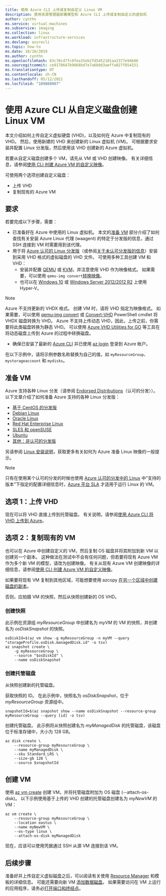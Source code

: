 ```yaml
---
title: 使用 Azure CLI 上传或复制自定义 Linux VM
description: 使用资源管理器部署模型和 Azure CLI 上传或复制自定义的虚拟机
author: cynthn
ms.service: virtual-machines
ms.subservice: imaging
ms.collection: linux
ms.workload: infrastructure-services
ms.devlang: azurecli
ms.topic: how-to
ms.date: 10/10/2019
ms.author: cynthn
ms.openlocfilehash: 63c78cd7fc9fea15eb2fd5452101aa2377e94b06
ms.sourcegitcommit: ce9178647b9668bd7e7a6b8d3aeffa827f854151
ms.translationtype: HT
ms.contentlocale: zh-CN
ms.lasthandoff: 05/12/2021
ms.locfileid: "109808907"
---
```

# <a name="create-a-linux-vm-from-a-custom-disk-with-the-azure-cli"></a>使用 Azure CLI 从自定义磁盘创建 Linux VM

<!-- rename to create-vm-specialized -->

本文介绍如何上传自定义虚拟硬盘 (VHD)，以及如何在 Azure 中复制现有的 VHD。 然后，使用新建的 VHD 来创建新的 Linux 虚拟机 (VM)。 可根据要求安装并配置 Linux 分发版，然后使用该 VHD 创建新的 Azure 虚拟机。

若要从自定义磁盘创建多个 VM，请先从 VM 或 VHD 创建映像。 有关详细信息，请参阅[使用 CLI 创建 Azure VM 的自定义映像](tutorial-custom-images.md)。

可使用两个选项创建自定义磁盘：
* 上传 VHD
* 复制现有的 Azure VM


## <a name="requirements"></a>要求
若要完成以下步骤，需要：

- 已准备好在 Azure 中使用的 Linux 虚拟机。 本文的[准备 VM](#prepare-the-vm) 部分介绍了如何查找有关安装 Azure Linux 代理 (waagent) 的特定于分发版的信息，通过 SSH 连接到 VM 时需要用到该代理。
- 用于将 [Azure 认可的 Linux 分发版](endorsed-distros.md)（或参阅[关于未认可分发版的信息](create-upload-generic.md)）安装到采用 VHD 格式的虚拟磁盘的 VHD 文件。 可使用多种工具创建 VM 和 VHD：
  - 安装并配置 [QEMU](https://en.wikibooks.org/wiki/QEMU/Installing_QEMU) 或 [KVM](https://www.linux-kvm.org/page/RunningKVM)，并注意使用 VHD 作为映像格式。 如果需要，可以使用 `qemu-img convert`[转换映像](https://en.wikibooks.org/wiki/QEMU/Images#Converting_image_formats)。
  - 也可以在 [Windows 10](/virtualization/hyper-v-on-windows/quick-start/enable-hyper-v) 或 [Windows Server 2012/2012 R2](/previous-versions/windows/it-pro/windows-server-2012-R2-and-2012/hh846766(v=ws.11)) 上使用 Hyper-V。

> [!NOTE]
> Azure 不支持更新的 VHDX 格式。 创建 VM 时，请将 VHD 指定为映像格式。 如果需要，可以使用 [qemu-img convert](https://en.wikibooks.org/wiki/QEMU/Images#Converting_image_formats) 或 [Convert-VHD](/powershell/module/hyper-v/convert-vhd) PowerShell cmdlet 将 VHDX 磁盘转换为 VHD。 Azure 不支持上传动态 VHD，因此，上传之前，你需要将此类磁盘转换为静态 VHD。 可以使用 [Azure VHD Utilities for GO](https://github.com/Microsoft/azure-vhd-utils-for-go) 等工具在将动态磁盘上传到 Azure 的过程中转换磁盘。
> 
> 


- 确保已安装了最新的 [Azure CLI](/cli/azure/install-az-cli2) 并已使用 [az login](/cli/azure/reference-index#az_login) 登录到 Azure 帐户。

在以下示例中，请将示例参数名称替换为自己的值，如 `myResourceGroup`、`mystorageaccount` 和 `mydisks`。

<a id="prepimage"> </a>

## <a name="prepare-the-vm"></a>准备 VM

Azure 支持各种 Linux 分发（请参阅 [Endorsed Distributions](endorsed-distros.md)（认可的分发））。 以下文章介绍了如何准备 Azure 支持的各种 Linux 分发版：

* [基于 CentOS 的分发版](create-upload-centos.md)
* [Debian Linux](debian-create-upload-vhd.md)
* [Oracle Linux](oracle-create-upload-vhd.md)
* [Red Hat Enterprise Linux](redhat-create-upload-vhd.md)
* [SLES 和 openSUSE](suse-create-upload-vhd.md)
* [Ubuntu](create-upload-ubuntu.md)
* [其他：非认可的分发版](create-upload-generic.md)

另请参阅 [Linux 安装说明](create-upload-generic.md#general-linux-installation-notes)，获取更多有关如何为 Azure 准备 Linux 映像的一般提示。

> [!NOTE]
> 只有在使用某个认可的分发的时候也使用 [Azure 认可的分发中的 Linux](endorsed-distros.md) 中“支持的版本”下指定的配置详细信息时，[Azure 平台 SLA](https://azure.microsoft.com/support/legal/sla/virtual-machines/) 才适用于运行 Linux 的 VM。
> 
> 

## <a name="option-1-upload-a-vhd"></a>选项 1：上传 VHD

现在可以将 VHD 直接上传到托管磁盘。 有关说明，请参阅[使用 Azure CLI 将 VHD 上传到 Azure](disks-upload-vhd-to-managed-disk-cli.md)。

## <a name="option-2-copy-an-existing-vm"></a>选项 2：复制现有的 VM

也可以在 Azure 中创建自定义的 VM，然后复制 OS 磁盘并将其附加到新 VM 以创建另一个副本。 这种做法在测试中不会有任何问题，但若要将现有 Azure VM 作为多个新 VM 的模型，请改为创建映像。 有关从现有 Azure VM 创建映像的详细信息，请参阅[使用 CLI 创建 Azure VM 的自定义映像](tutorial-custom-images.md)。

如果要将现有 VM 复制到其他区域，可能想要使用 azcopy [在另一个区域中创建磁盘的副本](disks-upload-vhd-to-managed-disk-cli.md#copy-a-managed-disk)。 

否则，应拍摄 VM 的快照，然后从快照创建新的 OS VHD。

### <a name="create-a-snapshot"></a>创建快照

此示例在资源组 *myResourceGroup* 中创建名为 *myVM* 的 VM 的快照，并创建名为 *osDiskSnapshot* 的快照。

```azurecli
osDiskId=$(az vm show -g myResourceGroup -n myVM --query "storageProfile.osDisk.managedDisk.id" -o tsv)
az snapshot create \
    -g myResourceGroup \
    --source "$osDiskId" \
    --name osDiskSnapshot
```
###  <a name="create-the-managed-disk"></a>创建托管磁盘

从快照创建新的托管磁盘。

获取快照的 ID。 在此示例中，快照名为 *osDiskSnapshot*，位于 *myResourceGroup* 资源组中。

```azurecli
snapshotId=$(az snapshot show --name osDiskSnapshot --resource-group myResourceGroup --query [id] -o tsv)
```

创建托管磁盘。 此示例将从快照创建名为 *myManagedDisk* 的托管磁盘，该磁盘位于标准存储中，大小为 128 GB。

```azurecli
az disk create \
    --resource-group myResourceGroup \
    --name myManagedDisk \
    --sku Standard_LRS \
    --size-gb 128 \
    --source $snapshotId
```

## <a name="create-the-vm"></a>创建 VM

使用 [az vm create](/cli/azure/vm#az_vm_create) 创建 VM，并将托管磁盘附加为 OS 磁盘 (--attach-os-disk)。 以下示例使用基于上传的 VHD 创建的托管磁盘创建名为 *myNewVM* 的 VM：

```azurecli
az vm create \
    --resource-group myResourceGroup \
    --location eastus \
    --name myNewVM \
    --os-type linux \
    --attach-os-disk myManagedDisk
```

现在，应该可以使用凭据通过 SSH 从源 VM 连接到该 VM。 

## <a name="next-steps"></a>后续步骤
准备好并上传自定义虚拟磁盘之后，可以阅读有关使用 [Resource Manager](../../azure-resource-manager/management/overview.md) 和模板的详细信息。 可能还需要向新 VM [添加数据磁盘](add-disk.md)。 如果需要访问在 VM 上运行的应用程序，请务必[打开端口和终结点](nsg-quickstart.md)。
